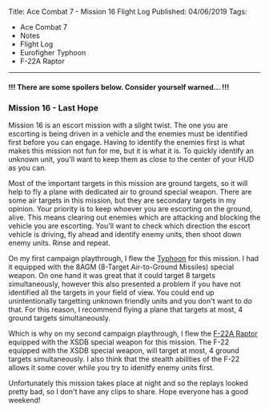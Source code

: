 Title: Ace Combat 7 - Mission 16 Flight Log
Published: 04/06/2019
Tags: 
   - Ace Combat 7
   - Notes
   - Flight Log
   - Eurofigher Typhoon
   - F-22A Raptor
---
<h4 class="warning">
!!! There are some spoilers below. Consider yourself warned... !!!
</h4>

### Mission 16 - Last Hope

Mission 16 is an escort mission with a slight twist. The one you are escorting is being driven in a vehicle and the enemies must be identified first before you can engage. Having to identify the enemies first is what makes this mission not fun for me, but it is what it is. To quickly identify an unknown unit, you'll want to keep them as close to the center of your HUD as you can.

Most of the important targets in this mission are ground targets, so it will help to fly a plane with dedicated air to ground special weapon. There are some air targets in this mission, but they are secondary targets in my opinion. Your priority is to keep whoever you are escorting on the ground, alive. This means clearing out enemies which are attacking and blocking the vehicle you are escorting. You'll want to check which direction the escort vehicle is driving, fly ahead and identify enemy units, then shoot down enemy units. Rinse and repeat.

On my first campaign playthrough, I flew the [Typhoon](https://acecombat.fandom.com/wiki/Typhoon) for this mission. I had it equipped with the 8AGM (8-Target Air-to-Ground Missiles) special weapon. On one hand it was great that it could target 8 targets simultaneously, however this also presented a problem if you have not identified all the targets in your field of view. You could end up unintentionally targetting unknown friendly units and you don't want to do that. For this reason, I recommend flying a plane that targets at most, 4 ground targets simultaneously.

Which is why on my second campaign playthrough, I flew the [F-22A Raptor](https://acecombat.fandom.com/wiki/F-22A_Raptor) equipped with the XSDB special weapon for this mission. The F-22 equipped with the XSDB special weapon, will target at most, 4 ground targets simultaneously. I also think that the stealth abilities of the F-22 allows it some cover while you try to idenitfy enemy units first.

Unfortunately this mission takes place at night and so the replays looked pretty bad, so I don't have any clips to share. Hope everyone has a good weekend!